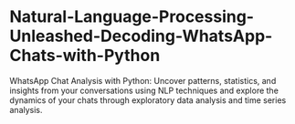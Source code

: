 # Natural-Language-Processing-Unleashed-Decoding-WhatsApp-Chats-with-Python
WhatsApp Chat Analysis with Python: Uncover patterns, statistics, and insights from your conversations using NLP techniques and explore the dynamics of your chats through exploratory data analysis and time series analysis.
